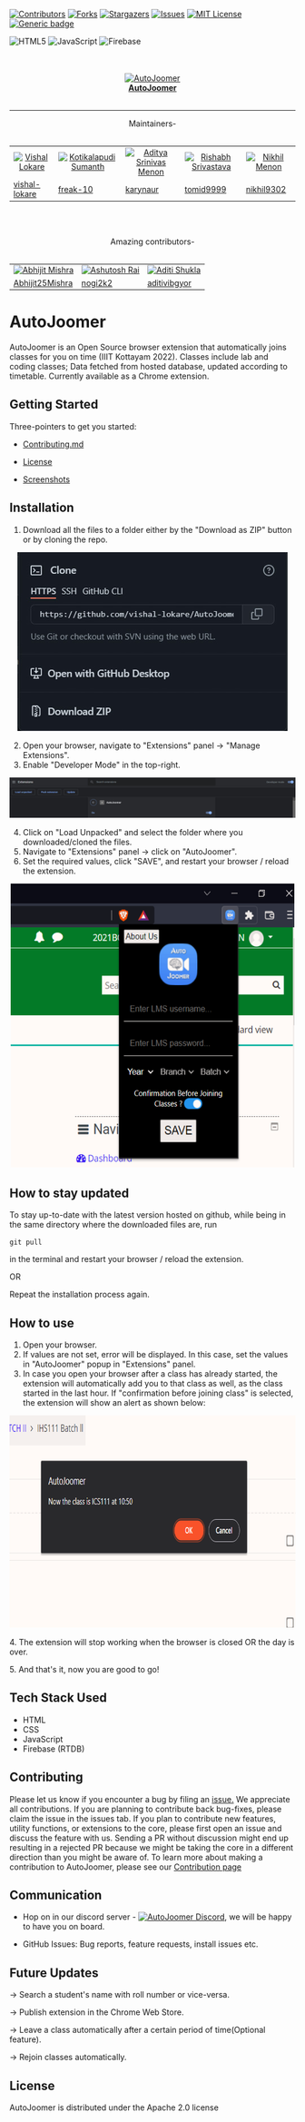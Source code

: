 [![Contributors][contributors-shield]][contributors-url]
[![Forks][forks-shield]][forks-url]
[![Stargazers][stars-shield]][stars-url]
[![Issues][issues-shield]][issues-url]
[![MIT License][license-shield]][license-url]
[![Generic badge](https://img.shields.io/badge/Version-2.3-brightgreen?style=for-the-badge&logo=appveyor)](https://github.com/vishal-lokare/AutoJoomer)


[contributors-shield]: https://img.shields.io/github/contributors/vishal-lokare/AutoJoomer.svg?style=for-the-badge
[contributors-url]: https://github.com/vishal-lokare/AutoJoomer/graphs/contributors

[forks-shield]: https://img.shields.io/github/forks/vishal-lokare/AutoJoomer.svg?style=for-the-badge
[forks-url]: https://github.com/vishal-lokare/AutoJoomer/network/members

[stars-shield]: https://img.shields.io/github/stars/vishal-lokare/AutoJoomer.svg?style=for-the-badge
[stars-url]: https://github.com/vishal-lokare/AutoJoomer/stargazers

[issues-shield]: https://img.shields.io/github/issues/vishal-lokare/AutoJoomer.svg?style=for-the-badge
[issues-url]: https://github.com/vishal-lokare/AutoJoomer/issues

[license-shield]: https://img.shields.io/github/license/vishal-lokare/AutoJoomer?style=for-the-badge
[license-url]: https://github.com/vishal-lokare/AutoJoomer/blob/main/LICENSE

![HTML5](https://img.shields.io/badge/html5-%23E34F26.svg?style=for-the-badge&logo=html5&logoColor=white)
![JavaScript](https://img.shields.io/badge/javascript-%23323330.svg?style=for-the-badge&logo=javascript&logoColor=%23F7DF1E)
![Firebase](https://camo.githubusercontent.com/ea0283d34b92d1905070c14ffe1c48412fef80c44232679c0657db176708403f/68747470733a2f2f696d672e736869656c64732e696f2f62616467652f46697265626173652d79656c6c6f773f7374796c653d666f722d7468652d6261646765266c6f676f3d666972656261736526)

<p align="center">
  <br>
  <br>
  <a href="https://github.com/vishal-lokare/AutoJoomer/"><img src="https://github.com/vishal-lokare/AutoJoomer/blob/main/icon.png?raw=true" alt="AutoJoomer" width="100" height="100"></a><br>
  <a href="https://github.com/vishal-lokare/AutoJoomer/"><b>AutoJoomer</b></a>
  <br><br><hr>  
  <p align="center">
  Maintainers-<br><br>
  </p>
  <p align="center">
  <table align='center' rules='none'>
    <tr align='center'>
      <td>
        <a href="https://github.com/vishal-lokare"><img src="https://avatars.githubusercontent.com/u/31512838?v=4" alt="Vishal Lokare" width="35" height="35"></a> 
      </td>
      <td>
         <a href="https://github.com/freak-10"><img src="https://avatars.githubusercontent.com/u/62661394?v=4" alt="Kotikalapudi Sumanth" width="35" height="35"></a> 
      </td> 
      <td>
        <a href="https://github.com/karynaur"><img src="https://avatars.githubusercontent.com/u/25678782?v=4" alt="Aditya Srinivas Menon" width="35" height="35"></a>
      </td> 
      <td>
        <a href="https://github.com/tomid9999"><img src="https://avatars.githubusercontent.com/u/28211612?v=4" alt="Rishabh Srivastava" width="35" height="35"></a> 
      </td> 
      <td>
        <a href="https://github.com/nikhil9302"><img src="https://avatars.githubusercontent.com/u/74824711?v=4" alt="Nikhil Menon" width="35" height="35"></a> 
      </td> 
    </tr>
    <tr>
      <td>
        <a href="https://github.com/vishal-lokare">vishal-lokare</a>
      </td> 
      <td>
        <a href="https://github.com/freak-10">freak-10</a>
      </td>  
      <td>
        <a href="https://github.com/karynaur">karynaur</a>
      </td>  
      <td>
        <a href="https://github.com/tomid9999">tomid9999</a>
      </td>  
      <td>
        <a href="https://github.com/nikhil9302">nikhil9302</a>
      </td>
    </tr>  
  </table>
  </p>

  <br>
  <br>
</p>
 <p align="center">
  Amazing contributors-<br><br>
  </p>
   <table align='center' rules='none'>
    <tr align='center'>
       <td>
         <a href="https://github.com/Abhijit25Mishra"><img src="https://avatars.githubusercontent.com/Abhijit25Mishra" alt="Abhijit Mishra" width="35" height="35"></a> 
      </td>
      <td>
         <a href="https://github.com/nogi2k2"><img src="https://avatars.githubusercontent.com/nogi2k2" alt="Ashutosh Rai" width="35" height="35"></a> 
      </td> 
      <td>
         <a href="https://github.com/aditivibgyor"><img src="https://avatars.githubusercontent.com/aditivibgyor" alt="Aditi Shukla" width="35" height="35"></a> 
      </td> 
  </tr>
  <tr>
     <td>
        <a href="https://github.com/Abhijit25Mishra">Abhijit25Mishra</a>
      </td>
      <td>
        <a href="https://github.com/nogi2k2">nogi2k2</a>
      </td> 
     <td>
        <a href="https://github.com/aditivibgyor">aditivibgyor</a>
      </td> 
  </tr>
  </table>

    

# AutoJoomer
AutoJoomer is an Open Source browser extension that automatically joins classes for you on time (IIIT Kottayam 2022). Classes include lab and coding classes; Data fetched from hosted database, updated according to timetable. Currently available as a Chrome extension.

## Getting Started

Three-pointers to get you started:
  *	<p><a href="https://github.com/vishal-lokare/AutoJoomer/blob/main/CONTRIBUTING.md">Contributing.md</a></p>
  *	<p><a href="https://github.com/vishal-lokare/AutoJoomer/blob/main/LICENSE">License</a>
  *	<p><a href="https://github.com/vishal-lokare/AutoJoomer/tree/main/screenshots">Screenshots</a>




## Installation
1. Download all the files to a folder either by the "Download as ZIP" button or by cloning the repo.
<p align='center'><img src="screenshots/ziporclone.jpg"/></p>

2. Open your browser, navigate to "Extensions" panel -> "Manage Extensions".
3. Enable "Developer Mode" in the top-right.

<p align='center'><img src="screenshots/devmode.jpg"/></p>

4. Click on "Load Unpacked" and select the folder where you downloaded/cloned the files.
5. Navigate to "Extensions" panel -> click on "AutoJoomer".
6. Set the required values, click "SAVE", and restart your browser / reload the extension.

<p align='center'><img src="screenshots/autojoomer.jpg" width='500' height='500'/></p>

## How to stay updated
To stay up-to-date with the latest version hosted on github, while being in the same directory where the downloaded files are, run
```
git pull
``` 
in the terminal and restart your browser / reload the extension.

OR

Repeat the installation process again.

## How to use
1. Open your browser.
2. If values are not set, error will be displayed. In this case, set the values in "AutoJoomer" popup in "Extensions" panel.
3. In case you open your browser after a class has already started, the extension will automatically add you to that class as well, as the class started in the last hour. If "confirmation before joining class" is selected, the extension will show an alert as shown below:
<p align='center'><img src="screenshots/class_alert.PNG" width='779' height='374'/></p>
<p>4. The extension will stop working when the browser is closed OR the day is over.</p>
<p>5. And that's it, now you are good to go!</p>

## Tech Stack Used
*	HTML
*	CSS
*	JavaScript
*	Firebase (RTDB)

## Contributing
<p>Please let us know if you encounter a bug by filing an <a href="https://github.com/vishal-lokare/AutoJoomer/issues">issue.</a>
We appreciate all contributions. If you are planning to contribute back bug-fixes, please claim the issue in the issues tab.
If you plan to contribute new features, utility functions, or extensions to the core, please first open an issue and discuss the feature with us. Sending a PR without discussion might end up resulting in a rejected PR because we might be taking the core in a different direction than you might be aware of.
To learn more about making a contribution to AutoJoomer, please see our <a href="https://github.com/vishal-lokare/AutoJoomer/blob/main/CONTRIBUTING.md">Contribution page</a></p>

## Communication

  * <p>Hop on in our discord server - <a href="https://discord.gg/spzaqNkNkU"><img src="https://logos-world.net/wp-content/uploads/2020/12/Discord-Logo.png" alt="AutoJoomer Discord" width="40" height="20"></a>, we will be happy to have you on board.</p>
  *	GitHub Issues: Bug reports, feature requests, install issues etc. 


## Future Updates
<p>-> Search a student's name with roll number or vice-versa.</p>
<p>-> Publish extension in the Chrome Web Store.</p>
<p>-> Leave a class automatically after a certain period of time(Optional feature).</p>
<p>-> Rejoin classes automatically.</p>

## License
AutoJoomer is distributed under the Apache 2.0 license

